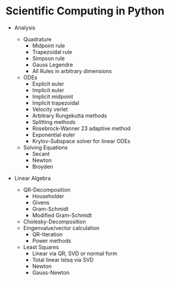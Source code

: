 # Scientific Computing in Python
- Analysis
    - Quadrature
        - Midpoint rule
        - Trapezoidal rule
        - Simpson rule
        - Gauss Legendre
        - All Rules in arbitrary dimensions
    - ODEs
        - Explicit euler
        - Implicit euler
        - Implicit midpoint
        - Implicit trapezoidal
        - Velocity verlet
        - Arbitrary Rungekutta methods
        - Splitting methods
        - Rosebrock-Wanner 23 adaptive method
        - Exponential euler
        - Krylov-Subspace solver for linear ODEs
    - Solving Equations
        - Secant
        - Newton
        - Broyden



- Linear Algebra
    - QR-Decomposition
        - Householder
        - Givens
        - Gram-Schmidt
        - Modified Gram-Schmidt
    - Cholesky-Decomposition
    - Eingenvalue/vector calculation
        - QR-Iteration
        - Power methods
    - Least Squares
        - Linear via QR, SVD or normal form
        - Total linear lstsq via SVD
        - Newton
        - Gauss-Newton
